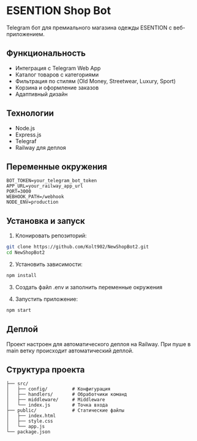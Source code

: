 # ESENTION Shop Bot

Telegram бот для премиального магазина одежды ESENTION с веб-приложением.

## Функциональность

- Интеграция с Telegram Web App
- Каталог товаров с категориями
- Фильтрация по стилям (Old Money, Streetwear, Luxury, Sport)
- Корзина и оформление заказов
- Адаптивный дизайн

## Технологии

- Node.js
- Express.js
- Telegraf
- Railway для деплоя

## Переменные окружения

```env
BOT_TOKEN=your_telegram_bot_token
APP_URL=your_railway_app_url
PORT=3000
WEBHOOK_PATH=/webhook
NODE_ENV=production
```

## Установка и запуск

1. Клонировать репозиторий:
```bash
git clone https://github.com/Kolt902/NewShopBot2.git
cd NewShopBot2
```

2. Установить зависимости:
```bash
npm install
```

3. Создать файл .env и заполнить переменные окружения

4. Запустить приложение:
```bash
npm start
```

## Деплой

Проект настроен для автоматического деплоя на Railway.
При пуше в main ветку происходит автоматический деплой.

## Структура проекта

```
├── src/
│   ├── config/         # Конфигурация
│   ├── handlers/       # Обработчики команд
│   ├── middleware/     # Middleware
│   └── index.js        # Точка входа
├── public/             # Статические файлы
│   ├── index.html
│   ├── style.css
│   └── app.js
└── package.json
```